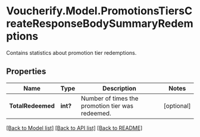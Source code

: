 # Voucherify.Model.PromotionsTiersCreateResponseBodySummaryRedemptions
Contains statistics about promotion tier redemptions.

## Properties

Name | Type | Description | Notes
------------ | ------------- | ------------- | -------------
**TotalRedeemed** | **int?** | Number of times the promotion tier was redeemed. | [optional] 

[[Back to Model list]](../README.md#documentation-for-models) [[Back to API list]](../README.md#documentation-for-api-endpoints) [[Back to README]](../README.md)

